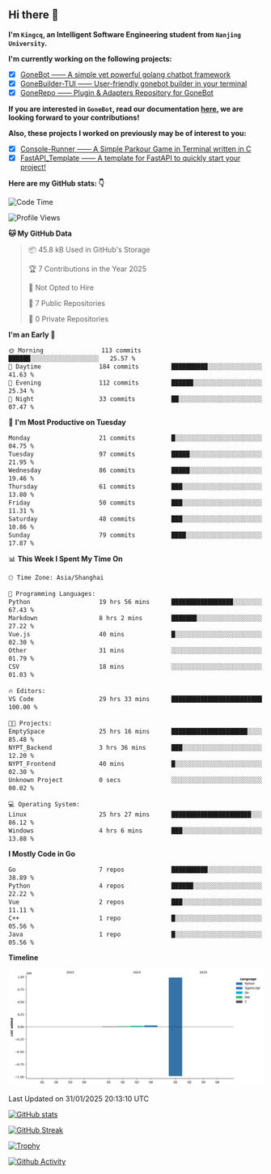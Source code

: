 ## Hi there 👋

**I'm `Kingcq`, an Intelligent Software Engineering student from `Nanjing University`.**

**I'm currently working on the following projects:**

- [x] [GoneBot —— A simple yet powerful golang chatbot framework](https://github.com/gonebot-dev/gonebot)
- [x] [GoneBuilder-TUI —— User-friendly gonebot builder in your terminal](https://github.com/gonebot-dev/gonebuilder-tui)
- [x] [GoneRepo —— Plugin & Adapters Repository for GoneBot](https://github.com/gonebot-dev/gonerepo)

**If you are interested in `GoneBot`, read our documentation [here](https://gonebot-dev.github.io/), we are looking forward to your contributions!**

**Also, these projects I worked on previously may be of interest to you:**

- [x] [Console-Runner —— A Simple Parkour Game in Terminal written in C](https://github.com/Kingcxp/Console-Runners)
- [x] [FastAPI_Template —— A template for FastAPI to quickly start your project!](https://github.com/Kingcxp/FastAPI_Template)

**Here are my GitHub stats: 👇**
<!--START_SECTION:waka-->
![Code Time](http://img.shields.io/badge/Code%20Time-1%2C448%20hrs%2051%20mins-blue)

![Profile Views](http://img.shields.io/badge/Profile%20Views-2-blue)

**🐱 My GitHub Data** 

> 📦 45.8 kB Used in GitHub's Storage 
 > 
> 🏆 7 Contributions in the Year 2025
 > 
> 🚫 Not Opted to Hire
 > 
> 📜 7 Public Repositories 
 > 
> 🔑 0 Private Repositories 
 > 
**I'm an Early 🐤** 

```text
🌞 Morning                113 commits         ██████░░░░░░░░░░░░░░░░░░░   25.57 % 
🌆 Daytime                184 commits         ██████████░░░░░░░░░░░░░░░   41.63 % 
🌃 Evening                112 commits         ██████░░░░░░░░░░░░░░░░░░░   25.34 % 
🌙 Night                  33 commits          ██░░░░░░░░░░░░░░░░░░░░░░░   07.47 % 
```
📅 **I'm Most Productive on Tuesday** 

```text
Monday                   21 commits          █░░░░░░░░░░░░░░░░░░░░░░░░   04.75 % 
Tuesday                  97 commits          █████░░░░░░░░░░░░░░░░░░░░   21.95 % 
Wednesday                86 commits          █████░░░░░░░░░░░░░░░░░░░░   19.46 % 
Thursday                 61 commits          ███░░░░░░░░░░░░░░░░░░░░░░   13.80 % 
Friday                   50 commits          ███░░░░░░░░░░░░░░░░░░░░░░   11.31 % 
Saturday                 48 commits          ███░░░░░░░░░░░░░░░░░░░░░░   10.86 % 
Sunday                   79 commits          ████░░░░░░░░░░░░░░░░░░░░░   17.87 % 
```


📊 **This Week I Spent My Time On** 

```text
🕑︎ Time Zone: Asia/Shanghai

💬 Programming Languages: 
Python                   19 hrs 56 mins      █████████████████░░░░░░░░   67.43 % 
Markdown                 8 hrs 2 mins        ███████░░░░░░░░░░░░░░░░░░   27.22 % 
Vue.js                   40 mins             █░░░░░░░░░░░░░░░░░░░░░░░░   02.30 % 
Other                    31 mins             ░░░░░░░░░░░░░░░░░░░░░░░░░   01.79 % 
CSV                      18 mins             ░░░░░░░░░░░░░░░░░░░░░░░░░   01.03 % 

🔥 Editors: 
VS Code                  29 hrs 33 mins      █████████████████████████   100.00 % 

🐱‍💻 Projects: 
EmptySpace               25 hrs 16 mins      █████████████████████░░░░   85.48 % 
NYPT_Backend             3 hrs 36 mins       ███░░░░░░░░░░░░░░░░░░░░░░   12.20 % 
NYPT_Frontend            40 mins             █░░░░░░░░░░░░░░░░░░░░░░░░   02.30 % 
Unknown Project          0 secs              ░░░░░░░░░░░░░░░░░░░░░░░░░   00.02 % 

💻 Operating System: 
Linux                    25 hrs 27 mins      ██████████████████████░░░   86.12 % 
Windows                  4 hrs 6 mins        ███░░░░░░░░░░░░░░░░░░░░░░   13.88 % 
```

**I Mostly Code in Go** 

```text
Go                       7 repos             ██████████░░░░░░░░░░░░░░░   38.89 % 
Python                   4 repos             ██████░░░░░░░░░░░░░░░░░░░   22.22 % 
Vue                      2 repos             ███░░░░░░░░░░░░░░░░░░░░░░   11.11 % 
C++                      1 repo              █░░░░░░░░░░░░░░░░░░░░░░░░   05.56 % 
Java                     1 repo              █░░░░░░░░░░░░░░░░░░░░░░░░   05.56 % 
```



**Timeline**

![Lines of Code chart](https://raw.githubusercontent.com/Kingcxp/Kingcxp/main/assets/bar_graph.png)


 Last Updated on 31/01/2025 20:13:10 UTC
<!--END_SECTION:waka-->

[![GitHub stats](https://github-readme-stats.vercel.app/api?username=Kingcxp&show_icons=true&count_private=true&theme=aura&hide_border=true&icon_color=FF4500&text_color=76EE00)](https://github.com/anuraghazra/github-readme-stats)    

[![GitHub Streak](https://github-readme-streak-stats.herokuapp.com/?user=Kingcxp&hide_border=true&theme=catppuccin-macchiato)](https://git.io/streak-stats)

[![Trophy](https://github-profile-trophy.vercel.app/?username=Kingcxp&theme=dracula)](https://github.com/ryo-ma/github-profile-trophy)

[![Github Activity](https://github-readme-activity-graph.vercel.app/graph?username=Kingcxp&theme=tokyo-night&hide_border=true)](https://github.com/ashutosh00710/github-readme-activity-graph)